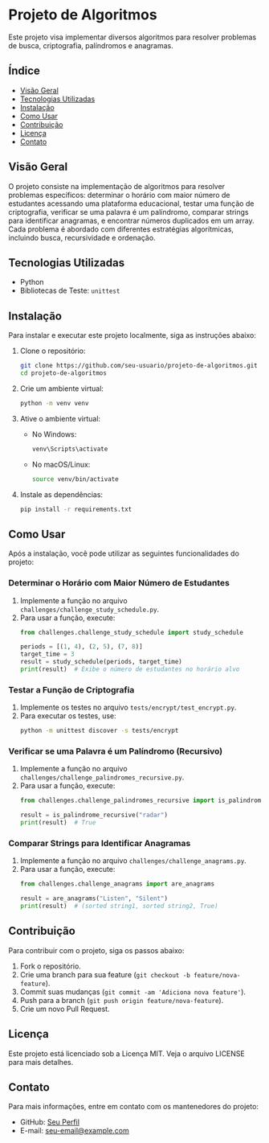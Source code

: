 # Projeto de Algoritmos

Este projeto visa implementar diversos algoritmos para resolver problemas de busca, criptografia, palíndromos e anagramas.

## Índice

- [Visão Geral](#visão-geral)
- [Tecnologias Utilizadas](#tecnologias-utilizadas)
- [Instalação](#instalação)
- [Como Usar](#como-usar)
- [Contribuição](#contribuição)
- [Licença](#licença)
- [Contato](#contato)

## Visão Geral

O projeto consiste na implementação de algoritmos para resolver problemas específicos: determinar o horário com maior número de estudantes acessando uma plataforma educacional, testar uma função de criptografia, verificar se uma palavra é um palíndromo, comparar strings para identificar anagramas, e encontrar números duplicados em um array. Cada problema é abordado com diferentes estratégias algorítmicas, incluindo busca, recursividade e ordenação.

## Tecnologias Utilizadas

- Python
- Bibliotecas de Teste: `unittest`

## Instalação

Para instalar e executar este projeto localmente, siga as instruções abaixo:

1. Clone o repositório:
    ```sh
    git clone https://github.com/seu-usuario/projeto-de-algoritmos.git
    cd projeto-de-algoritmos
    ```

2. Crie um ambiente virtual:
    ```sh
    python -m venv venv
    ```

3. Ative o ambiente virtual:
    - No Windows:
        ```sh
        venv\Scripts\activate
        ```
    - No macOS/Linux:
        ```sh
        source venv/bin/activate
        ```

4. Instale as dependências:
    ```sh
    pip install -r requirements.txt
    ```

## Como Usar

Após a instalação, você pode utilizar as seguintes funcionalidades do projeto:

### Determinar o Horário com Maior Número de Estudantes

1. Implemente a função no arquivo `challenges/challenge_study_schedule.py`.
2. Para usar a função, execute:
    ```python
    from challenges.challenge_study_schedule import study_schedule

    periods = [(1, 4), (2, 5), (7, 8)]
    target_time = 3
    result = study_schedule(periods, target_time)
    print(result)  # Exibe o número de estudantes no horário alvo
    ```

### Testar a Função de Criptografia

1. Implemente os testes no arquivo `tests/encrypt/test_encrypt.py`.
2. Para executar os testes, use:
    ```sh
    python -m unittest discover -s tests/encrypt
    ```

### Verificar se uma Palavra é um Palíndromo (Recursivo)

1. Implemente a função no arquivo `challenges/challenge_palindromes_recursive.py`.
2. Para usar a função, execute:
    ```python
    from challenges.challenge_palindromes_recursive import is_palindrome_recursive

    result = is_palindrome_recursive("radar")
    print(result)  # True
    ```

### Comparar Strings para Identificar Anagramas

1. Implemente a função no arquivo `challenges/challenge_anagrams.py`.
2. Para usar a função, execute:
    ```python
    from challenges.challenge_anagrams import are_anagrams

    result = are_anagrams("Listen", "Silent")
    print(result)  # (sorted string1, sorted string2, True)
    ```

## Contribuição

Para contribuir com o projeto, siga os passos abaixo:

1. Fork o repositório.
2. Crie uma branch para sua feature (`git checkout -b feature/nova-feature`).
3. Commit suas mudanças (`git commit -am 'Adiciona nova feature'`).
4. Push para a branch (`git push origin feature/nova-feature`).
5. Crie um novo Pull Request.

## Licença

Este projeto está licenciado sob a Licença MIT. Veja o arquivo LICENSE para mais detalhes.

## Contato

Para mais informações, entre em contato com os mantenedores do projeto:

- GitHub: [Seu Perfil](https://github.com/seu-usuario)
- E-mail: seu-email@example.com

